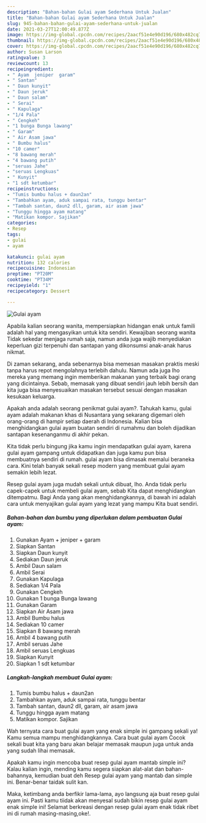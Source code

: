 ```yaml
---
description: "Bahan-bahan Gulai ayam Sederhana Untuk Jualan"
title: "Bahan-bahan Gulai ayam Sederhana Untuk Jualan"
slug: 945-bahan-bahan-gulai-ayam-sederhana-untuk-jualan
date: 2021-03-27T12:00:49.877Z
image: https://img-global.cpcdn.com/recipes/2aacf51e4e90d196/680x482cq70/gulai-ayam-foto-resep-utama.jpg
thumbnail: https://img-global.cpcdn.com/recipes/2aacf51e4e90d196/680x482cq70/gulai-ayam-foto-resep-utama.jpg
cover: https://img-global.cpcdn.com/recipes/2aacf51e4e90d196/680x482cq70/gulai-ayam-foto-resep-utama.jpg
author: Susan Larson
ratingvalue: 3
reviewcount: 13
recipeingredient:
- " Ayam  jeniper  garam"
- " Santan"
- " Daun kunyit"
- " Daun jeruk"
- " Daun salam"
- " Serai"
- " Kapulaga"
- "1/4 Pala"
- " Cengkeh"
- "1 bunga Bunga lawang"
- " Garam"
- " Air Asam jawa"
- " Bumbu halus"
- "10 camer"
- "8 bawang merah"
- "4 bawang putih"
- "seruas Jahe"
- "seruas Lengkuas"
- " Kunyit"
- "1 sdt ketumbar"
recipeinstructions:
- "Tumis bumbu halus + daun2an"
- "Tambahkan ayam, aduk sampai rata, tunggu bentar"
- "Tambah santan, daun2 dll, garam, air asam jawa"
- "Tunggu hingga ayam matang"
- "Matikan kompor. Sajikan"
categories:
- Resep
tags:
- gulai
- ayam

katakunci: gulai ayam 
nutrition: 132 calories
recipecuisine: Indonesian
preptime: "PT20M"
cooktime: "PT34M"
recipeyield: "1"
recipecategory: Dessert

---
```



![Gulai ayam](https://img-global.cpcdn.com/recipes/2aacf51e4e90d196/680x482cq70/gulai-ayam-foto-resep-utama.jpg)

Apabila kalian seorang wanita, mempersiapkan hidangan enak untuk famili adalah hal yang mengasyikan untuk kita sendiri. Kewajiban seorang  wanita Tidak sekedar menjaga rumah saja, namun anda juga wajib menyediakan keperluan gizi terpenuhi dan santapan yang dikonsumsi anak-anak harus nikmat.

Di zaman  sekarang, anda sebenarnya bisa memesan masakan praktis meski tanpa harus repot mengolahnya terlebih dahulu. Namun ada juga lho mereka yang memang ingin memberikan makanan yang terbaik bagi orang yang dicintainya. Sebab, memasak yang dibuat sendiri jauh lebih bersih dan kita juga bisa menyesuaikan masakan tersebut sesuai dengan masakan kesukaan keluarga. 



Apakah anda adalah seorang penikmat gulai ayam?. Tahukah kamu, gulai ayam adalah makanan khas di Nusantara yang sekarang digemari oleh orang-orang di hampir setiap daerah di Indonesia. Kalian bisa menghidangkan gulai ayam buatan sendiri di rumahmu dan boleh dijadikan santapan kesenanganmu di akhir pekan.

Kita tidak perlu bingung jika kamu ingin mendapatkan gulai ayam, karena gulai ayam gampang untuk didapatkan dan juga kamu pun bisa membuatnya sendiri di rumah. gulai ayam bisa dimasak memalui beraneka cara. Kini telah banyak sekali resep modern yang membuat gulai ayam semakin lebih lezat.

Resep gulai ayam juga mudah sekali untuk dibuat, lho. Anda tidak perlu capek-capek untuk membeli gulai ayam, sebab Kita dapat menghidangkan ditempatmu. Bagi Anda yang akan menghidangkannya, di bawah ini adalah cara untuk menyajikan gulai ayam yang lezat yang mampu Kita buat sendiri.

<!--inarticleads1-->

##### Bahan-bahan dan bumbu yang diperlukan dalam pembuatan Gulai ayam:

1. Gunakan  Ayam + jeniper + garam
1. Siapkan  Santan
1. Siapkan  Daun kunyit
1. Sediakan  Daun jeruk
1. Ambil  Daun salam
1. Ambil  Serai
1. Gunakan  Kapulaga
1. Sediakan 1/4 Pala
1. Gunakan  Cengkeh
1. Gunakan 1 bunga Bunga lawang
1. Gunakan  Garam
1. Siapkan  Air Asam jawa
1. Ambil  Bumbu halus
1. Sediakan 10 camer
1. Siapkan 8 bawang merah
1. Ambil 4 bawang putih
1. Ambil seruas Jahe
1. Ambil seruas Lengkuas
1. Siapkan  Kunyit
1. Siapkan 1 sdt ketumbar




<!--inarticleads2-->

##### Langkah-langkah membuat Gulai ayam:

1. Tumis bumbu halus + daun2an
1. Tambahkan ayam, aduk sampai rata, tunggu bentar
1. Tambah santan, daun2 dll, garam, air asam jawa
1. Tunggu hingga ayam matang
1. Matikan kompor. Sajikan




Wah ternyata cara buat gulai ayam yang enak simple ini gampang sekali ya! Kamu semua mampu menghidangkannya. Cara buat gulai ayam Cocok sekali buat kita yang baru akan belajar memasak maupun juga untuk anda yang sudah lihai memasak.

Apakah kamu ingin mencoba buat resep gulai ayam mantab simple ini? Kalau kalian ingin, mending kamu segera siapkan alat-alat dan bahan-bahannya, kemudian buat deh Resep gulai ayam yang mantab dan simple ini. Benar-benar taidak sulit kan. 

Maka, ketimbang anda berfikir lama-lama, ayo langsung aja buat resep gulai ayam ini. Pasti kamu tiidak akan menyesal sudah bikin resep gulai ayam enak simple ini! Selamat berkreasi dengan resep gulai ayam enak tidak ribet ini di rumah masing-masing,oke!.

